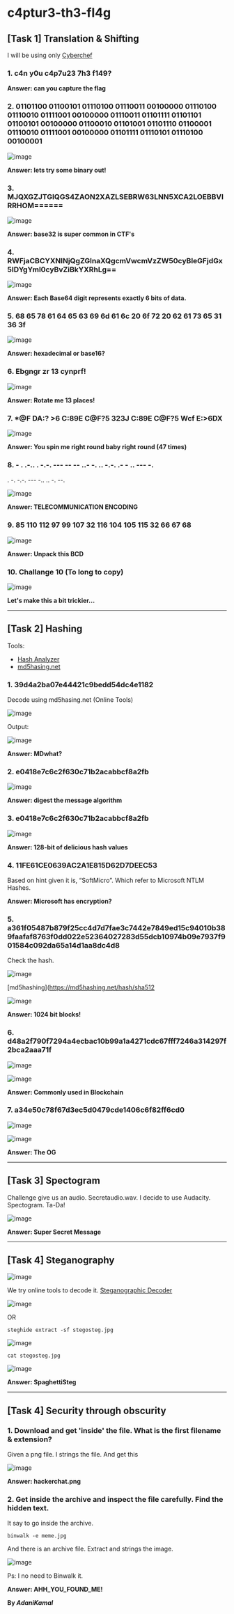 # c4ptur3-th3-fl4g

## [Task 1] Translation & Shifting

I will be using only [Cyberchef](https://gchq.github.io/CyberChef/)

### 1. c4n y0u c4p7u23 7h3 f149?

**Answer: can you capture the flag**

### 2. 01101100 01100101 01110100 01110011 00100000 01110100 01110010 01111001 00100000 01110011 01101111 01101101 01100101 00100000 01100010 01101001 01101110 01100001 01110010 01111001 00100000 01101111 01110101 01110100 00100001

![image](https://user-images.githubusercontent.com/44063862/82469417-90313e00-9af6-11ea-9436-1a742d551fbf.png)

**Answer: lets try some binary out!**

### 3. MJQXGZJTGIQGS4ZAON2XAZLSEBRW63LNN5XCA2LOEBBVIRRHOM======

![image](https://user-images.githubusercontent.com/44063862/82469511-b48d1a80-9af6-11ea-925e-f611cfc5bcfc.png)

**Answer:  base32 is super common in CTF's**

### 4. RWFjaCBCYXNlNjQgZGlnaXQgcmVwcmVzZW50cyBleGFjdGx5IDYgYml0cyBvZiBkYXRhLg==

![image](https://user-images.githubusercontent.com/44063862/82469527-b7880b00-9af6-11ea-9c3b-4dde1ab274c9.png)

**Answer:  Each Base64 digit represents exactly 6 bits of data.**

### 5. 68 65 78 61 64 65 63 69 6d 61 6c 20 6f 72 20 62 61 73 65 31 36 3f

![image](https://user-images.githubusercontent.com/44063862/82469710-fb7b1000-9af6-11ea-9be7-677b955db69a.png)

**Answer:  hexadecimal or base16?**

### 6. Ebgngr zr 13 cynprf!

![image](https://user-images.githubusercontent.com/44063862/82469813-1d749280-9af7-11ea-8295-89523717ac40.png)

**Answer:  Rotate me 13 places!**

### 7. *@F DA:? >6 C:89E C@F?5 323J C:89E C@F?5 Wcf E:>6DX

![image](https://user-images.githubusercontent.com/44063862/82469899-3aa96100-9af7-11ea-8f1b-7e701c705a29.png)

**Answer:  You spin me right round baby right round (47 times)**

### 8. - . .-.. . -.-. --- -- -- ..- -. .. -.-. .- - .. --- -.
. -. -.-. --- -.. .. -. --.

![image](https://user-images.githubusercontent.com/44063862/82469996-590f5c80-9af7-11ea-834f-c40a44a740d6.png)

**Answer:  TELECOMMUNICATION  ENCODING**

### 9. 85 110 112 97 99 107 32 116 104 105 115 32 66 67 68

![image](https://user-images.githubusercontent.com/44063862/82470063-6f1d1d00-9af7-11ea-8aca-d7b3603017af.png)

**Answer:  Unpack this BCD**

### 10. Challange 10 (To long to copy)

![image](https://user-images.githubusercontent.com/44063862/82470209-a1c71580-9af7-11ea-8cfe-130e6a24f154.png)

**Let's make this a bit trickier...**

_____________________________________________________________________________________________________


## [Task 2] Hashing

Tools:

* [Hash Analyzer]( https://www.tunnelsup.com/hash-analyzer/)
* [md5hasing.net]( https://md5hashing.net/)

### 1. 39d4a2ba07e44421c9bedd54dc4e1182

Decode using md5hasing.net (Online Tools)

![image](https://user-images.githubusercontent.com/44063862/82472420-b5c04680-9afa-11ea-9d51-172d1f1533ef.png)

Output:

![image](https://user-images.githubusercontent.com/44063862/82472424-b8bb3700-9afa-11ea-89a8-97490f463343.png)

**Answer: MDwhat?**

### 2. e0418e7c6c2f630c71b2acabbcf8a2fb

![image](https://user-images.githubusercontent.com/44063862/82472635-12236600-9afb-11ea-9e87-9252ba5bf3b0.png)

**Answer: digest the message algorithm**

### 3. e0418e7c6c2f630c71b2acabbcf8a2fb

![image](https://user-images.githubusercontent.com/44063862/82472888-63cbf080-9afb-11ea-8222-51a55f59008a.png)

**Answer: 128-bit of delicious hash values**

### 4. 11FE61CE0639AC2A1E815D62D7DEEC53

Based on hint given it is, “SoftMicro”. Which refer to Microsoft NTLM Hashes.

**Answer: Microsoft has encryption?**

### 5. a361f05487b879f25cc4d7d7fae3c7442e7849ed15c94010b389faafaf8763f0dd022e52364027283d55dcb10974b09e7937f901584c092da65a14d1aa8dc4d8

Check the hash.

![image](https://user-images.githubusercontent.com/44063862/82640452-338c6b00-9c3d-11ea-91f5-377ec8774988.png)

[md5hashing](https://md5hashing.net/hash/sha512

![image](https://user-images.githubusercontent.com/44063862/82640461-36875b80-9c3d-11ea-80f6-010557478baa.png)

**Answer: 1024 bit blocks!**

### 6. d48a2f790f7294a4ecbac10b99a1a4271cdc67fff7246a314297f2bca2aaa71f

![image](https://user-images.githubusercontent.com/44063862/82640531-5880de00-9c3d-11ea-8891-46d6e0592a6c.png)

![image](https://user-images.githubusercontent.com/44063862/82640535-5ae33800-9c3d-11ea-87a0-6b054d741737.png)

**Answer: Commonly used in Blockchain**

### 7. a34e50c78f67d3ec5d0479cde1406c6f82ff6cd0

![image](https://user-images.githubusercontent.com/44063862/82640607-777f7000-9c3d-11ea-9189-fd77365801d5.png)

![image](https://user-images.githubusercontent.com/44063862/82640615-79493380-9c3d-11ea-97a9-b05486a60e44.png)

**Answer: The OG**
_____________________________________________________________________________________________________


## [Task 3] Spectogram

Challenge give us an audio. Secretaudio.wav. I decide to use Audacity. Spectogram. Ta-Da!

![image](https://user-images.githubusercontent.com/44063862/82640684-98e05c00-9c3d-11ea-8954-2704dd405e5e.png)

**Answer: Super Secret Message**
_____________________________________________________________________________________________________


## [Task 4] Steganography

![image](https://user-images.githubusercontent.com/44063862/82640744-b3b2d080-9c3d-11ea-9a4b-4e260b451cac.png)

We try online tools to decode it. [Steganographic Decoder](https://futureboy.us/stegano/decinput.html)

![image](https://user-images.githubusercontent.com/44063862/82640778-c200ec80-9c3d-11ea-8e1b-268b0de1a6de.png)

OR

```
steghide extract -sf stegosteg.jpg
```

![image](https://user-images.githubusercontent.com/44063862/82640783-c3cab000-9c3d-11ea-8c30-a67710178084.png)

```
cat stegosteg.jpg
```

![image](https://user-images.githubusercontent.com/44063862/82640787-c5947380-9c3d-11ea-9b77-02db5d2afc67.png)

**Answer: SpaghettiSteg**

_____________________________________________________________________________________________________


## [Task 4] Security through obscurity

### 1.	Download and get 'inside' the file. What is the first filename & extension?

Given a png file. I strings the file. And get this

![image](https://user-images.githubusercontent.com/44063862/82640929-1015f000-9c3e-11ea-8c2d-67002faed730.png)

**Answer: hackerchat.png**

### 2.	Get inside the archive and inspect the file carefully. Find the hidden text.
It say to go inside the archive.

```
binwalk -e meme.jpg
```

And there is an archive file. Extract and strings the image.

![image](https://user-images.githubusercontent.com/44063862/82640935-11471d00-9c3e-11ea-9af4-ce98830764cd.png)

Ps: I no need to Binwalk it.

**Answer: AHH_YOU_FOUND_ME!**



**By _AdaniKamal_**
